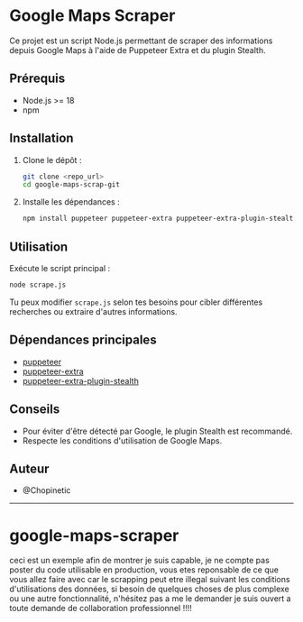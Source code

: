 # Google Maps Scraper

Ce projet est un script Node.js permettant de scraper des informations depuis Google Maps à l'aide de Puppeteer Extra et du plugin Stealth.

## Prérequis
- Node.js >= 18
- npm

## Installation
1. Clone le dépôt :
   ```sh
   git clone <repo_url>
   cd google-maps-scrap-git
   ```
2. Installe les dépendances :
   ```sh
   npm install puppeteer puppeteer-extra puppeteer-extra-plugin-stealth
   ```

## Utilisation
Exécute le script principal :
```sh
node scrape.js
```

Tu peux modifier `scrape.js` selon tes besoins pour cibler différentes recherches ou extraire d'autres informations.

## Dépendances principales
- [puppeteer](https://www.npmjs.com/package/puppeteer)
- [puppeteer-extra](https://www.npmjs.com/package/puppeteer-extra)
- [puppeteer-extra-plugin-stealth](https://www.npmjs.com/package/puppeteer-extra-plugin-stealth)

## Conseils
- Pour éviter d'être détecté par Google, le plugin Stealth est recommandé.
- Respecte les conditions d'utilisation de Google Maps.

## Auteur
- @Chopinetic

---

# google-maps-scraper
ceci est un exemple afin de montrer je suis capable, je ne compte pas poster du code utilisable en production, vous etes reponsable de ce que vous allez faire avec car le scrapping peut etre illegal suivant les conditions d'utilisations des données, si besoin de quelques choses de plus complexe ou une autre fonctionnalité, n'hésitez pas a me le demander je suis ouvert a toute demande de collaboration professionnel !!!!